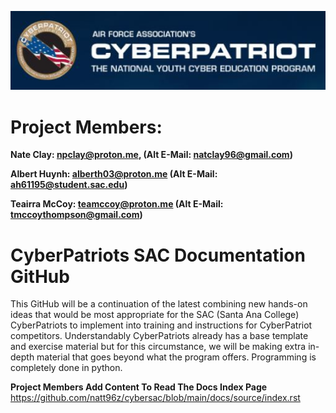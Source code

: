 ![Banner](https://github.com/natt96z/cybersac/blob/main/docs/img/cyberpatriot_orig.jpg?raw=true) 

**Project Members:**
======================================
__Nate Clay: npclay@proton.me, (Alt E-Mail: natclay96@gmail.com)__

__Albert Huynh: alberth03@proton.me (Alt E-Mail: ah61195@student.sac.edu)__

__Teairra McCoy: teamccoy@proton.me (Alt E-Mail: tmccoythompson@gmail.com)__

CyberPatriots SAC Documentation GitHub
=======================================
This GitHub will be a continuation of the latest combining new hands-on ideas that would be most appropriate for the SAC (Santa Ana College) CyberPatriots to implement into training and instructions for CyberPatriot competitors. Understandably CyberPatriots already has a base template and exercise material but for this circumstance, we will be making extra in-depth material that goes beyond what the program offers. Programming is completely done in python.

**Project Members Add Content To Read The Docs Index Page**
https://github.com/natt96z/cybersac/blob/main/docs/source/index.rst
